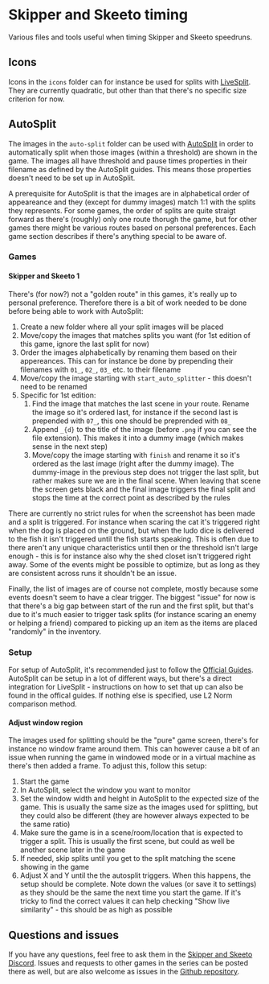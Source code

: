 # Skipper and Skeeto timing
Various files and tools useful when timing Skipper and Skeeto speedruns.

## Icons
Icons in the `icons` folder can for instance be used for splits with [LiveSplit](https://livesplit.org). They are 
currently quadratic, but other than that there's no specific size criterion for now.

## AutoSplit
The images in the `auto-split` folder can be used with [AutoSplit](https://github.com/Toufool/Auto-Split) in order to 
automatically split when those images (within a threshold) are shown in the game. The images all have threshold and 
pause times properties in their filename as defined by the AutoSplit guides. This means those properties doesn't need to 
be set up in AutoSplit.

A prerequisite for AutoSplit is that the images are in alphabetical order of appeareance and they (except for dummy 
images) match 1:1 with the splits they represents. For some games, the order of splits are quite straigt forward as 
there's (roughly) only one route thorugh the game, but for other games there might be various routes based on personal
preferences. Each game section describes if there's anything special to be aware of.

### Games
#### Skipper and Skeeto 1
There's (for now?) not a "golden route" in this games, it's really up to personal preference. Therefore there is a bit
of work needed to be done before being able to work with AutoSplit:

1. Create a new folder where all your split images will be placed
2. Move/copy the images that matches splits you want (for 1st edition of this game, ignore the last split for now)
3. Order the images alphabetically by renaming them based on their appereances. This can for instance be done by 
prepending their filenames with `01_`, `02_`, `03_` etc. to their filename
4. Move/copy the image starting with `start_auto_splitter` - this doesn't need to be renamed
5. Specific for 1st edition:
   1. Find the image that matches the last scene in your route. Rename the image so it's ordered last, for instance if 
   the second last is prepended with `07_`, this one should be preprended with `08_` 
   2. Append `_{d}` to the title of the image (before `.png` if you can see the file extension). This makes it into a 
   dummy image (which makes sense in the next step)
   3. Move/copy the image starting with `finish` and rename it so it's ordered as the last image (right after the dummy 
   image). The dummy-image in the previous step does not trigger the last split, but rather makes sure we are in the
   final scene. When leaving that scene the screen gets black and the final image triggers the final split and stops 
   the time at the correct point as described by the rules

There are currently no strict rules for when the screenshot has been made and a split is triggered. For instance when 
scaring the cat it's triggered right when the dog is placed on the ground, but when the ludo dice is delivered to the 
fish it isn't triggered until the fish starts speaking. This is often due to there aren't any unique characteristics 
until then or the threshold isn't large enough - this is for instance also why the shed closet isn't triggered right 
away. Some of the events might be possible to optimize, but as long as they are consistent across runs it shouldn't be 
an issue.

Finally, the list of images are of course not complete, mostly because some events doesn't seem to have a clear trigger.
The biggest "issue" for now is that there's a big gap between start of the run and the first split, but that's due to 
it's much easier to trigger task splits (for instance scaring an enemy or helping a friend) compared to picking up an
item as the items are placed "randomly" in the inventory. 

### Setup
For setup of AutoSplit, it's recommended just to follow the [Official Guides](https://github.com/Toufool/Auto-Split).
AutoSplit can be setup in a lot of different ways, but there's a direct integration for LiveSplit - instructions on how 
to set that up can also be found in the offical guides. If nothing else is specified, use L2 Norm comparison method.

#### Adjust window region
The images used for splitting should be the "pure" game screen, there's for instance no window frame around them. This 
can however cause a bit of an issue when running the game in windowed mode or in a virtual machine as there's then added 
a frame. To adjust this, follow this setup:

1. Start the game
2. In AutoSplit, select the window you want to monitor
3. Set the window width and height in AutoSplit to the expected size of the game. This is usually the same size as the 
images used for splitting, but they could also be different (they are however always expected to be the same ratio)
4. Make sure the game is in a scene/room/location that is expected to trigger a split. This is usually the first scene, 
but could as well be another scene later in the game
5. If needed, skip splits until you get to the split matching the scene showing in the game
6. Adjust X and Y until the the autosplit triggers. When this happens, the setup should be complete. Note down the 
values (or save it to settings) as they should be the same the next time you start the game. If it's tricky to find the 
correct values it can help checking "Show live similarity" - this should be as high as possible

## Questions and issues
If you have any questions, feel free to ask them in the [Skipper and Skeeto Discord](https://discord.gg/ktPH2sB). Issues
and requests to other games in the series can be posted there as well, but are also welcome as issues in the
[Github repository](https://github.com/Skipper-Skeeto/skipper-skeeto-timing/issues).
